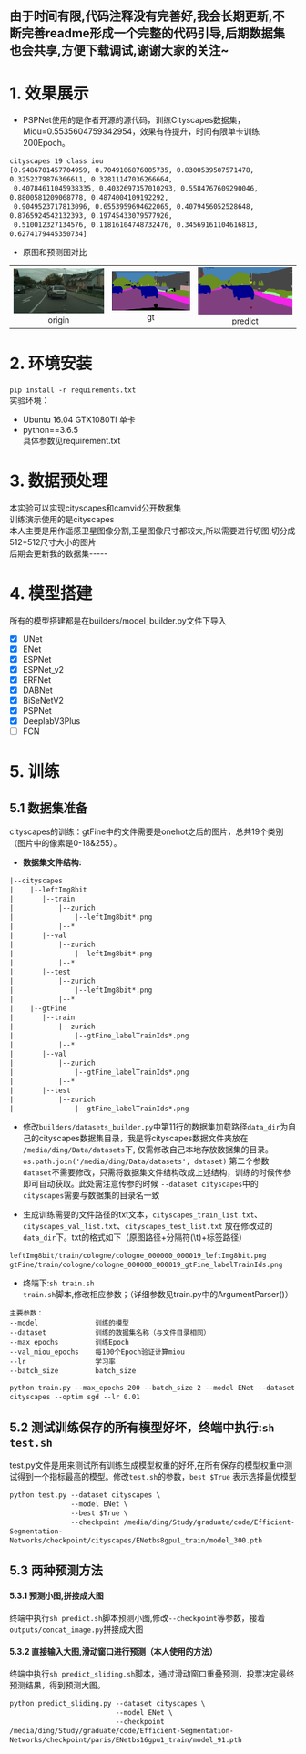 ## 由于时间有限,代码注释没有完善好,我会长期更新,不断完善readme形成一个完整的代码引导,后期数据集也会共享,方便下载调试,谢谢大家的关注~
# 1. 效果展示
- PSPNet使用的是作者开源的源代码，训练Cityscapes数据集，Miou=0.5535604759342954，效果有待提升，时间有限单卡训练200Epoch。
```
cityscapes 19 class iou 
[0.9486701457704959, 0.7049106876005735, 0.8300539507571478, 0.3252279876366611, 0.32811147036266664, 
 0.40784611045938335, 0.4032697357010293, 0.5584767609290046, 0.8800581209068778, 0.4874004109192292,
 0.9049523717813096, 0.6553959694622065, 0.4079456052528648, 0.8765924542132393, 0.19745433079577926, 
 0.510012327134576, 0.11816104748732476, 0.34569161104616813, 0.6274179445350734]
```
- 原图和预测图对比

<table>
    <tr>
        <td ><center><img src="https://github.com/Deeachain/Segmentation-Pytorch/blob/master/example/lindau_000000_000019_leftImg8bit.png"><div align = "center">origin</div></td>
        <td ><center><img src="https://github.com/Deeachain/Segmentation-Pytorch/blob/master/example/lindau_000000_000019_leftImg8bit_gt.png"><div align = "center">gt</div></center></td>
        <td ><center><img src="https://github.com/Deeachain/Segmentation-Pytorch/blob/master/example/lindau_000000_000019_leftImg8bit_color.png"><div align = "center">predict</div></center></td>
    </tr>
</table>


# 2. 环境安装
```pip install -r requirements.txt```<br>
实验环境： 
- Ubuntu 16.04 GTX1080TI 单卡 
- python==3.6.5<br>
具体参数见requirement.txt<br>
# 3. 数据预处理
本实验可以实现cityscapes和camvid公开数据集<br>
训练演示使用的是cityscapes<br>
本人主要是用作遥感卫星图像分割,卫星图像尺寸都较大,所以需要进行切图,切分成512*512尺寸大小的图片<br>
后期会更新我的数据集-----
# 4. 模型搭建
所有的模型搭建都是在builders/model_builder.py文件下导入<br>
- [x] UNet
- [x] ENet
- [x] ESPNet
- [x] ESPNet_v2
- [x] ERFNet
- [x] DABNet
- [x] BiSeNetV2
- [x] PSPNet
- [x] DeeplabV3Plus
- [ ] FCN
# 5. 训练
## 5.1 数据集准备
cityscapes的训练：gtFine中的文件需要是onehot之后的图片，总共19个类别（图片中的像素是0-18&255）。<br>
- **数据集文件结构:**
```
|--cityscapes
|    |--leftImg8bit
|       |--train
|           |--zurich
|               |--leftImg8bit*.png
|           |--*
|       |--val
|           |--zurich
|               |--leftImg8bit*.png
|           |--*
|       |--test
|           |--zurich
|               |--leftImg8bit*.png
|           |--*
|    |--gtFine
|       |--train
|           |--zurich
|               |--gtFine_labelTrainIds*.png
|           |--*
|       |--val
|           |--zurich
|               |--gtFine_labelTrainIds*.png
|           |--*
|       |--test
|           |--zurich
|               |--gtFine_labelTrainIds*.png 
```

- 修改`builders/datasets_builder.py`中第11行的数据集加载路径`data_dir`为自己的cityscapes数据集目录，我是将cityscapes数据文件夹放在
`/media/ding/Data/datasets`下, 仅需修改自己本地存放数据集的目录。`os.path.join('/media/ding/Data/datasets', dataset)`
第二个参数`dataset`不需要修改，只需将数据集文件结构改成上述结构，训练的时候传参即可自动获取。此处需注意传参的时候
`--dataset cityscapes`中的`cityscapes`需要与数据集的目录名一致

- 生成训练需要的文件路径的txt文本，`cityscapes_train_list.txt`、`cityscapes_val_list.txt`、`cityscapes_test_list.txt`
放在修改过的`data_dir`下。txt的格式如下（原图路径+分隔符(\t)+标签路径）<br>
```
leftImg8bit/train/cologne/cologne_000000_000019_leftImg8bit.png gtFine/train/cologne/cologne_000000_000019_gtFine_labelTrainIds.png
```
- 终端下:`sh train.sh`<br>
`train.sh`脚本,修改相应参数；（详细参数见train.py中的ArgumentParser()）<br>
```
主要参数：
--model              训练的模型
--dataset            训练的数据集名称（与文件目录相同）
--max_epochs         训练Epoch
--val_miou_epochs    每100个Epoch验证计算miou
--lr                 学习率
--batch_size         batch_size
```
```
python train.py --max_epochs 200 --batch_size 2 --model ENet --dataset cityscapes --optim sgd --lr 0.01
```

## 5.2 测试训练保存的所有模型好坏，终端中执行:`sh test.sh`
test.py文件是用来测试所有训练生成模型权重的好坏,在所有保存的模型权重中测试得到一个指标最高的模型。修改`test.sh`的参数，`best $True`
表示选择最优模型

```
python test.py --dataset cityscapes \
               --model ENet \
               --best $True \
               --checkpoint /media/ding/Study/graduate/code/Efficient-Segmentation-Networks/checkpoint/cityscapes/ENetbs8gpu1_train/model_300.pth
```

## 5.3 两种预测方法
#### 5.3.1 预测小图,拼接成大图
终端中执行`sh predict.sh`脚本预测小图,修改`--checkpoint`等参数，接着`outputs/concat_image.py`拼接成大图

#### 5.3.2 直接输入大图,滑动窗口进行预测（本人使用的方法）
终端中执行`sh predict_sliding.sh`脚本，通过滑动窗口重叠预测，投票决定最终预测结果，得到预测大图。<br>

```
python predict_sliding.py --dataset cityscapes \
                          --model ENet \
                          --checkpoint /media/ding/Study/graduate/code/Efficient-Segmentation-Networks/checkpoint/paris/ENetbs16gpu1_train/model_91.pth
```


